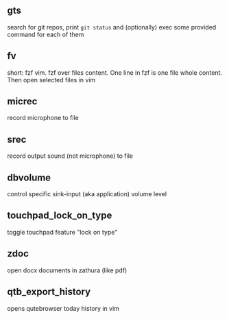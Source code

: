 ## gts

search for git repos, print `git status` and (optionally) exec some provided
command for each of them

## fv

short: fzf vim. fzf over files content. One line in fzf is one file whole
content. Then open selected files in vim

## micrec

record microphone to file

## srec

record output sound (not microphone) to file

## dbvolume

control specific sink-input (aka application) volume level

## touchpad_lock_on_type

toggle touchpad feature "lock on type"

## zdoc

open docx documents in zathura (like pdf)

## qtb_export_history

opens qutebrowser today history in vim
